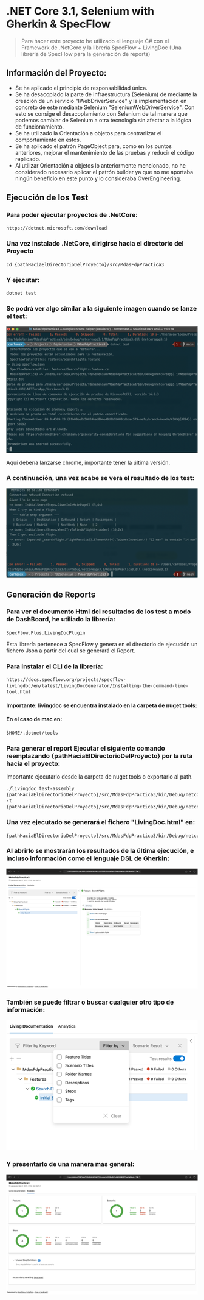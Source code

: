 # .NET Core 3.1, Selenium with Gherkin & SpecFlow 


>Para hacer este proyecto he utilizado el lenguaje C# con el Framework de .NetCore y la librería SpecFlow + LivingDoc (Una librería de SpecFlow para la generación de reports)


## Información del Proyecto:
* Se ha aplicado el principio de responsabilidad única.
* Se ha desacoplado la parte de infraestructura (Selenium) de mediante la creación de un servicio "IWebDriverService" y la implementación en concreto de este mediante Selenium "SeleniumWebDriverService". Con esto se consige el desacoplamiento con Selenium de tal manera que podemos cambiar de Selenium a otra tecnología sin afectar a la lógica de funcionamiento.
* Se ha utilizado la Orientación a objetos para centrarlizar el comportamiento en estos.
* Se ha aplicado el patrón PageObject para, como en los puntos anteriores, mejorar el mantenimiento de las pruebas y reducir el código replicado.
* Al utilizar Orientación a objetos lo anteriormente mencionado, no he considerado necesario aplicar el patrón builder ya que no me aportaba ningún beneficio en este punto y lo consideraba OverEngineering.

## Ejecución de los Test

### Para poder ejecutar proyectos de .NetCore:
```
https://dotnet.microsoft.com/download
```
### Una vez instalado .NetCore, dirigirse hacia el directorio del Proyecto
```
cd {pathHaciaElDirectorioDelProyecto}/src/MdasFdpPractica3
```

### Y ejecutar:
```
dotnet test
```

### Se podrá ver algo similar a la siguiente imagen cuando se lanze el test:

![alt text](Images/chrome-driver.png)

Aquí debería lanzarse chrome, importante tener la última versión.

### A continuación, una vez acabe se vera el resultado de los test:

![alt text](Images/test-results.png)

## Generación de Reports

### Para ver el documento Html del resultados de los test a modo de DashBoard, he utiliado la librería:

```
SpecFlow.Plus.LivingDocPlugin
```

Esta librería pertenece a SpecFlow y genera en el directorio de ejecución un fichero Json a partir del cual se generará el Report.

### Para instalar el CLI de la librería: 

```
https://docs.specflow.org/projects/specflow-livingdoc/en/latest/LivingDocGenerator/Installing-the-command-line-tool.html
```

#### Importante: livingdoc se encuentra instalado en la carpeta de nuget tools:
#### En el caso de mac en: 

```
$HOME/.dotnet/tools
```

### Para generar el report Ejecutar el siguiente comando reemplazando {pathHaciaElDirectorioDelProyecto} por la ruta hacia el proyecto:
Importante ejecutarlo desde la carpeta de nuget tools o exportarlo al path.

```
./livingdoc test-assembly {pathHaciaElDirectorioDelProyecto}/src/MdasFdpPractica3/bin/Debug/netcoreapp3.1/MdasFdpPractica3.dll -t {pathHaciaElDirectorioDelProyecto}/src/MdasFdpPractica3/bin/Debug/netcoreapp3.1/TestExecution.json
```

### Una vez ejecutado se generará  el fichero "LivingDoc.html" en: 

```
{pathHaciaElDirectorioDelProyecto}/src/MdasFdpPractica3/bin/Debug/netcoreapp3.1/
```

### Al abrirlo se mostrarán los resultados de la última ejecución, e incluso información como el lenguaje DSL de Gherkin:

![alt text](Images/feature-gherkin.png)

### También se puede filtrar o buscar cualquier otro tipo de información:

![alt text](Images/filters.png)

### Y presentarlo de una manera mas general:

![alt text](Images/dashboard.png)


